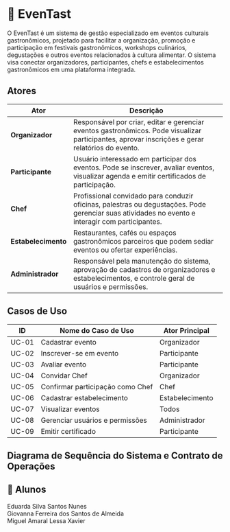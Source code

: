 # 🍰 EvenTast

O EvenTast é um sistema de gestão especializado em eventos culturais gastronômicos, projetado para facilitar a organização, promoção e participação em festivais gastronômicos, workshops culinários, degustações e outros eventos relacionados à cultura alimentar. O sistema visa conectar organizadores, participantes, chefs e estabelecimentos gastronômicos em uma plataforma integrada.

## Atores
| **Ator**            | **Descrição**                                                                                                                                    |
| ------------------- | ------------------------------------------------------------------------------------------------------------------------------------------------ |
| **Organizador**     | Responsável por criar, editar e gerenciar eventos gastronômicos. Pode visualizar participantes, aprovar inscrições e gerar relatórios do evento. |
| **Participante**    | Usuário interessado em participar dos eventos. Pode se inscrever, avaliar eventos, visualizar agenda e emitir certificados de participação.      |
| **Chef**            | Profissional convidado para conduzir oficinas, palestras ou degustações. Pode gerenciar suas atividades no evento e interagir com participantes. |
| **Estabelecimento** | Restaurantes, cafés ou espaços gastronômicos parceiros que podem sediar eventos ou ofertar experiências.                                         |
| **Administrador**   | Responsável pela manutenção do sistema, aprovação de cadastros de organizadores e estabelecimentos, e controle geral de usuários e permissões.   |


## Casos de Uso
| **ID** | **Nome do Caso de Uso**          | **Ator Principal** |
| ------ | -------------------------------- | ------------------ |
| UC-01  | Cadastrar evento                 | Organizador        |
| UC-02  | Inscrever-se em evento           | Participante       |
| UC-03  | Avaliar evento                   | Participante       |
| UC-04  | Convidar Chef                    | Organizador        |
| UC-05  | Confirmar participação como Chef | Chef               |
| UC-06  | Cadastrar estabelecimento        | Estabelecimento    |
| UC-07  | Visualizar eventos               | Todos              |
| UC-08  | Gerenciar usuários e permissões  | Administrador      |
| UC-09  | Emitir certificado               | Participante       |


## Diagrama de Sequência do Sistema e Contrato de Operações

## 👋 Alunos
Eduarda Silva Santos Nunes  
Giovanna Ferreira dos Santos de Almeida  
Miguel Amaral Lessa Xavier  

